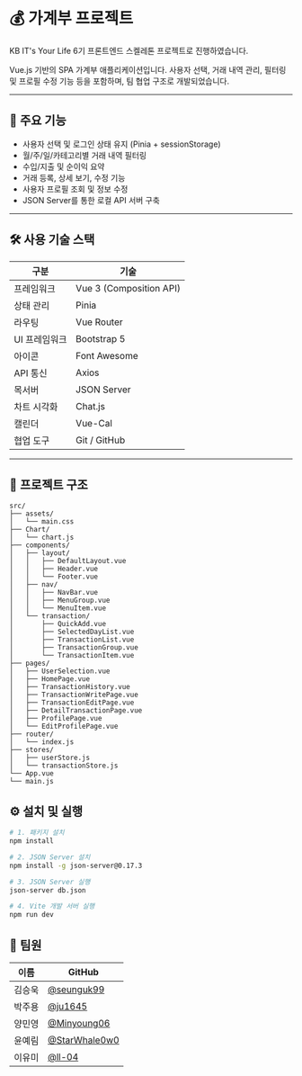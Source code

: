 # 💰 가계부 프로젝트

KB IT's Your Life 6기 프론트엔드 스켈레톤 프로젝트로 진행하였습니다.

Vue.js 기반의 SPA 가계부 애플리케이션입니다. 사용자 선택, 거래 내역 관리, 필터링 및 프로필 수정 기능 등을 포함하며, 팀 협업 구조로 개발되었습니다.

---

## 📌 주요 기능

- 사용자 선택 및 로그인 상태 유지 (Pinia + sessionStorage)
- 월/주/일/카테고리별 거래 내역 필터링
- 수입/지출 및 순이익 요약
- 거래 등록, 상세 보기, 수정 기능
- 사용자 프로필 조회 및 정보 수정
- JSON Server를 통한 로컬 API 서버 구축

---

## 🛠️ 사용 기술 스택

| 구분          | 기술                    |
| ------------- | ----------------------- |
| 프레임워크    | Vue 3 (Composition API) |
| 상태 관리     | Pinia                   |
| 라우팅        | Vue Router              |
| UI 프레임워크 | Bootstrap 5             |
| 아이콘        | Font Awesome            |
| API 통신      | Axios                   |
| 목서버        | JSON Server             |
| 차트 시각화     | Chat.js            |
| 캘린더    | Vue-Cal           |
| 협업 도구     | Git / GitHub            |

---

## 📁 프로젝트 구조

```
src/
├── assets/
│   └── main.css
├── Chart/
│   └── chart.js
├── components/
│   ├── layout/
│   │   ├── DefaultLayout.vue
│   │   ├── Header.vue
│   │   └── Footer.vue
│   ├── nav/
│   │   ├── NavBar.vue
│   │   ├── MenuGroup.vue
│   │   └── MenuItem.vue
│   └── transaction/
│       ├── QuickAdd.vue
│       ├── SelectedDayList.vue
│       ├── TransactionList.vue
│       ├── TransactionGroup.vue
│       └── TransactionItem.vue
├── pages/
│   ├── UserSelection.vue
│   ├── HomePage.vue
│   ├── TransactionHistory.vue
│   ├── TransactionWritePage.vue
│   ├── TransactionEditPage.vue
│   ├── DetailTransactionPage.vue
│   ├── ProfilePage.vue
│   └── EditProfilePage.vue
├── router/
│   └── index.js
├── stores/
│   ├── userStore.js
│   └── transactionStore.js
└── App.vue
└── main.js
```

## ⚙️ 설치 및 실행

```bash
# 1. 패키지 설치
npm install

# 2. JSON Server 설치
npm install -g json-server@0.17.3

# 3. JSON Server 실행
json-server db.json

# 4. Vite 개발 서버 실행
npm run dev
```

## 👥 팀원

| 이름   | GitHub                                           |
| ------ | ------------------------------------------------ |
| 김승욱 | [@seunguk99](https://github.com/seunguk99)       |
| 박주용 | [@ju1645](https://github.com/ju1645)             |
| 양민영 | [@Minyoung06](https://github.com/Minyoung06)     |
| 윤예림 | [@StarWhale0w0](https://github.com/StarWhale0w0) |
| 이유미 | [@ll-04](https://github.com/ll-04)               |
